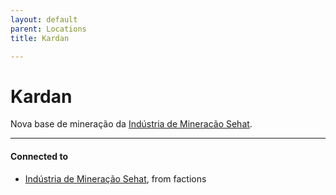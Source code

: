 ```yaml
---
layout: default
parent: Locations
title: Kardan

---
```

# Kardan

Nova base de mineração da [Indústria de Mineracão Sehat](../factions/Sehat.md).

---
#### Connected to

<!-- QueryToSerialize: LIST without ID "["+ title + "](https://terra-campaigns.github.io/"+ regexreplace(file.path, ".md", "") + ")" + ", from " + regexreplace(file.folder, "nibiru/", "") FROM ([[]]) OR outgoing([[]]) SORT file.folder DESC -->
<!-- SerializedQuery: LIST without ID "["+ title + "](https://terra-campaigns.github.io/"+ regexreplace(file.path, ".md", "") + ")" + ", from " + regexreplace(file.folder, "nibiru/", "") FROM ([[]]) OR outgoing([[]]) SORT file.folder DESC -->
- [Indústria de Mineração Sehat](https://terra-campaigns.github.io/nibiru/factions/Sehat), from factions
<!-- SerializedQuery END -->
